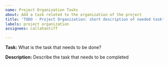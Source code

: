 ```yaml
---
name: Project Organization Tasks
about: Add a task related to the organization of the project
title: 'TODO - Project Organization: short description of needed task'
labels: project organization
assignees: callahantiff

---
```


**Task:** What is the task that needs to be done?

**Description:** Describe the task that needs to be completed
